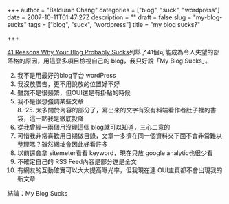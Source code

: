 +++
author = "Balduran Chang"
categories = ["blog", "suck", "wordpress"]
date = 2007-10-11T01:47:27Z
description = ""
draft = false
slug = "my-blog-sucks"
tags = ["blog", "suck", "wordpress"]
title = "my blog sucks?"

+++


[41 Reasons Why Your Blog Probably Sucks](http://performancing.com/41-reasons-why-your-blog-probably-sucks-common-blogging-mistakes "41 Reasons Why Your Blog Probably Sucks | Performancing.com")列舉了41個可能成為令人失望的部落格的原因，用這麼多項目檢視自己的 blog，我只好說「My Blog Sucks」。

2. 我不是用最好的blog平台 wordPress  
 3. 我沒放廣告，更不用說放的位置好不好  
 4. 雖然不是很頻繁，但OUI還是有掛點的時候  
 7. 我不是很想強調某些文章  
 8.-25. 太多關於內容的部分了，寫出來的文字有沒有料端看作者肚子裡的書袋，這一點我是徹底投降  
 28. 從我曾經一兩個月沒理這個 blog就可以知道，三心二意的  
 31. 可惜我非常喜歡用日期做目錄，文章一多擠在同一個資料夾下面不會非常難以整理嗎？雖然網址會因此好看許多  
 33. 以前還會拿 sitemeter看看 keyword，現在只放 google analytic也很少看  
 35. 不確定自己的 RSS Feed內容是部分還是全文  
 38. 有網友的互動確實可以大大提高曝光率，但我現在連 OUI主頁都不會出現我的新文章

結論：My Blog Sucks


